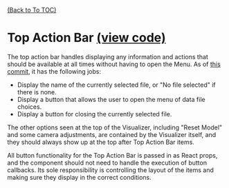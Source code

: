 [(Back to To TOC)](../TOC.md)
# Top Action Bar [(view code)](https://github.com/jpiland16/hmv_test/blob/master/src/components/visualizer-screen/TopActionBar.js)
The top action bar handles displaying any information and actions that should be available at all times without having to
open the Menu. As of [this commit](https://github.com/jpiland16/hmv_test/commit/6782b2c8e27f35666bdaa3e23742f20b41a96cfe), it has
the following jobs:
- Display the name of the currently selected file, or "No file selected" if there is none.
- Display a button that allows the user to open the menu of data file choices.
- Display a button for closing the currently selected file.

The other options seen at the top of the Visualizer, including "Reset Model" and
some camera adjustments, are contained by the Visualizer itself, and they should always
show up at the top after Top Action Bar items.

All button functionality for the Top Action Bar is passed in as React props, and 
the component should not need to handle the execution of button callbacks. Its sole
responsibility is controlling the layout of the items and making sure they display in
the correct conditions.